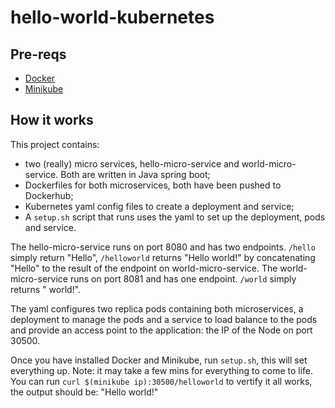 # hello-world-kubernetes

## Pre-reqs
- [Docker](https://docs.docker.com/install/linux/docker-ce/ubuntu/)
- [Minikube](https://kubernetes.io/docs/tasks/tools/install-minikube/)

## How it works
This project contains:
 - two (really) micro services, hello-micro-service and world-micro-service. Both are written in Java spring boot;
 - Dockerfiles for both microservices, both have been pushed to Dockerhub;
 - Kubernetes yaml config files to create a deployment and service;
 - A `setup.sh` script that runs uses the yaml to set up the deployment, pods and service.

The hello-micro-service runs on port 8080 and has two endpoints. `/hello` simply return "Hello", `/helloworld` returns "Hello world!" by concatenating "Hello" to the result of the endpoint on world-micro-service.
The world-micro-service runs on port 8081 and has one endpoint. `/world` simply returns " world!".

The yaml configures two replica pods containing both microservices, a deployment to manage the pods and a service to load balance to the pods and provide an access point to the application: the IP of the Node on port 30500.

Once you have installed Docker and Minikube, run `setup.sh`, this will set everything up. Note: it may take a few mins for everything to come to life.
You can run `curl $(minikube ip):30500/helloworld` to vertify it all works, the output should be: "Hello world!"
